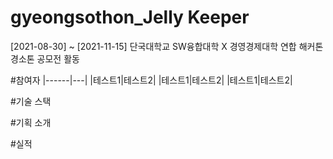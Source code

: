 # gyeongsothon_Jelly Keeper

[2021-08-30] ~ [2021-11-15] 단국대학교 SW융합대학 X 경영경제대학 연합 해커톤 경소톤 공모전 활동


#참여자
|------|---|
|테스트1|테스트2|
|테스트1|테스트2|
|테스트1|테스트2|

#기술 스택

#기획 소개

#실적
